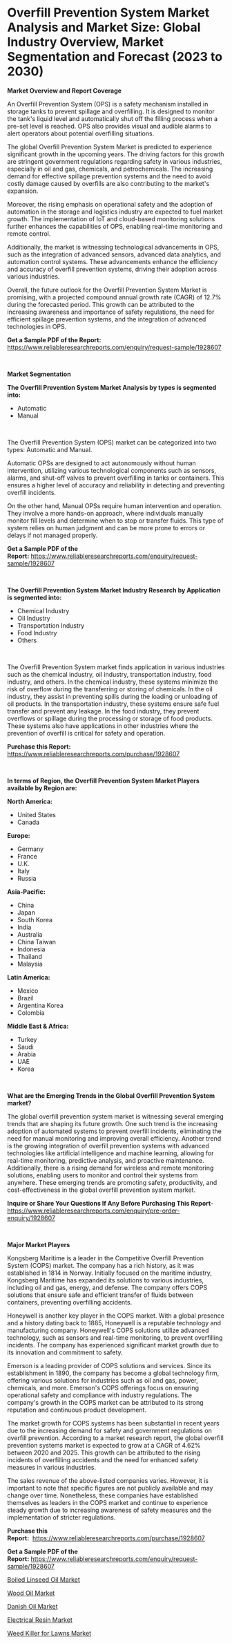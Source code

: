 <p><h1>Overfill Prevention System Market Analysis and Market Size: Global Industry Overview, Market Segmentation and Forecast (2023 to 2030)</h1></p><p><strong>Market Overview and Report Coverage</strong></p>
<p><p>An Overfill Prevention System (OPS) is a safety mechanism installed in storage tanks to prevent spillage and overfilling. It is designed to monitor the tank's liquid level and automatically shut off the filling process when a pre-set level is reached. OPS also provides visual and audible alarms to alert operators about potential overfilling situations.</p><p>The global Overfill Prevention System Market is predicted to experience significant growth in the upcoming years. The driving factors for this growth are stringent government regulations regarding safety in various industries, especially in oil and gas, chemicals, and petrochemicals. The increasing demand for effective spillage prevention systems and the need to avoid costly damage caused by overfills are also contributing to the market's expansion.</p><p>Moreover, the rising emphasis on operational safety and the adoption of automation in the storage and logistics industry are expected to fuel market growth. The implementation of IoT and cloud-based monitoring solutions further enhances the capabilities of OPS, enabling real-time monitoring and remote control.</p><p>Additionally, the market is witnessing technological advancements in OPS, such as the integration of advanced sensors, advanced data analytics, and automation control systems. These advancements enhance the efficiency and accuracy of overfill prevention systems, driving their adoption across various industries.</p><p>Overall, the future outlook for the Overfill Prevention System Market is promising, with a projected compound annual growth rate (CAGR) of 12.7% during the forecasted period. This growth can be attributed to the increasing awareness and importance of safety regulations, the need for efficient spillage prevention systems, and the integration of advanced technologies in OPS.</p></p>
<p><strong>Get a Sample PDF of the Report:</strong> <a href="https://www.reliableresearchreports.com/enquiry/request-sample/1928607">https://www.reliableresearchreports.com/enquiry/request-sample/1928607</a></p>
<p>&nbsp;</p>
<p><strong>Market Segmentation</strong></p>
<p><strong>The Overfill Prevention System Market Analysis by types is segmented into:</strong></p>
<p><ul><li>Automatic</li><li>Manual</li></ul></p>
<p>&nbsp;</p>
<p><p>The Overfill Prevention System (OPS) market can be categorized into two types: Automatic and Manual. </p><p>Automatic OPSs are designed to act autonomously without human intervention, utilizing various technological components such as sensors, alarms, and shut-off valves to prevent overfilling in tanks or containers. This ensures a higher level of accuracy and reliability in detecting and preventing overfill incidents. </p><p>On the other hand, Manual OPSs require human intervention and operation. They involve a more hands-on approach, where individuals manually monitor fill levels and determine when to stop or transfer fluids. This type of system relies on human judgment and can be more prone to errors or delays if not managed properly.</p></p>
<p><strong>Get a Sample PDF of the Report:</strong>&nbsp;<a href="https://www.reliableresearchreports.com/enquiry/request-sample/1928607">https://www.reliableresearchreports.com/enquiry/request-sample/1928607</a></p>
<p>&nbsp;</p>
<p><strong>The Overfill Prevention System Market Industry Research by Application is segmented into:</strong></p>
<p><ul><li>Chemical Industry</li><li>Oil Industry</li><li>Transportation Industry</li><li>Food Industry</li><li>Others</li></ul></p>
<p>&nbsp;</p>
<p><p>The Overfill Prevention System market finds application in various industries such as the chemical industry, oil industry, transportation industry, food industry, and others. In the chemical industry, these systems minimize the risk of overflow during the transferring or storing of chemicals. In the oil industry, they assist in preventing spills during the loading or unloading of oil products. In the transportation industry, these systems ensure safe fuel transfer and prevent any leakage. In the food industry, they prevent overflows or spillage during the processing or storage of food products. These systems also have applications in other industries where the prevention of overfill is critical for safety and operation.</p></p>
<p><strong>Purchase this Report:</strong>&nbsp; <a href="https://www.reliableresearchreports.com/purchase/1928607">https://www.reliableresearchreports.com/purchase/1928607</a></p>
<p>&nbsp;</p>
<p><strong>In terms of Region, the Overfill Prevention System Market Players available by Region are:</strong></p>
<p>
    <p> <strong> North America: </strong>
        <ul>
            <li>United States</li>
            <li>Canada</li>
        </ul>
        </p> 
    <p> <strong> Europe: </strong>
        <ul>
            <li>Germany</li>
            <li>France</li>
            <li>U.K.</li>
            <li>Italy</li>
            <li>Russia</li>
        </ul>
        </p> 
    <p> <strong> Asia-Pacific: </strong>
        <ul>
            <li>China</li>
            <li>Japan</li>
            <li>South Korea</li>
            <li>India</li>
            <li>Australia</li>
            <li>China Taiwan</li>
            <li>Indonesia</li>
            <li>Thailand</li>
            <li>Malaysia</li>
        </ul>
        </p> 
    <p> <strong> Latin America: </strong>
        <ul>
            <li>Mexico</li>
            <li>Brazil</li>
            <li>Argentina Korea</li>
            <li>Colombia</li>
        </ul>
        </p> 
    <p> <strong> Middle East & Africa: </strong>
        <ul>
            <li>Turkey</li>
            <li>Saudi</li>
            <li>Arabia</li>
            <li>UAE</li>
            <li>Korea</li>
        </ul>
    </p>
    </p>
<p>&nbsp;</p>
<p><strong>What are the Emerging Trends in the Global Overfill Prevention System market?</strong></p>
<p><p>The global overfill prevention system market is witnessing several emerging trends that are shaping its future growth. One such trend is the increasing adoption of automated systems to prevent overfill incidents, eliminating the need for manual monitoring and improving overall efficiency. Another trend is the growing integration of overfill prevention systems with advanced technologies like artificial intelligence and machine learning, allowing for real-time monitoring, predictive analysis, and proactive maintenance. Additionally, there is a rising demand for wireless and remote monitoring solutions, enabling users to monitor and control their systems from anywhere. These emerging trends are promoting safety, productivity, and cost-effectiveness in the global overfill prevention system market.</p></p>
<p><strong>Inquire or Share Your Questions If Any Before Purchasing This Report</strong>- <a href="https://www.reliableresearchreports.com/enquiry/pre-order-enquiry/1928607">https://www.reliableresearchreports.com/enquiry/pre-order-enquiry/1928607</a></p>
<p>&nbsp;</p>
<p><strong>Major Market Players</strong></p>
<p><p>Kongsberg Maritime is a leader in the Competitive Overfill Prevention System (COPS) market. The company has a rich history, as it was established in 1814 in Norway. Initially focused on the maritime industry, Kongsberg Maritime has expanded its solutions to various industries, including oil and gas, energy, and defense. The company offers COPS solutions that ensure safe and efficient transfer of fluids between containers, preventing overfilling accidents.</p><p>Honeywell is another key player in the COPS market. With a global presence and a history dating back to 1885, Honeywell is a reputable technology and manufacturing company. Honeywell's COPS solutions utilize advanced technology, such as sensors and real-time monitoring, to prevent overfilling incidents. The company has experienced significant market growth due to its innovation and commitment to safety.</p><p>Emerson is a leading provider of COPS solutions and services. Since its establishment in 1890, the company has become a global technology firm, offering various solutions for industries such as oil and gas, power, chemicals, and more. Emerson's COPS offerings focus on ensuring operational safety and compliance with industry regulations. The company's growth in the COPS market can be attributed to its strong reputation and continuous product development.</p><p>The market growth for COPS systems has been substantial in recent years due to the increasing demand for safety and government regulations on overfill prevention. According to a market research report, the global overfill prevention systems market is expected to grow at a CAGR of 4.62% between 2020 and 2025. This growth can be attributed to the rising incidents of overfilling accidents and the need for enhanced safety measures in various industries.</p><p>The sales revenue of the above-listed companies varies. However, it is important to note that specific figures are not publicly available and may change over time. Nonetheless, these companies have established themselves as leaders in the COPS market and continue to experience steady growth due to increasing awareness of safety measures and the implementation of stricter regulations.</p></p>
<p><strong>Purchase this Report:</strong>&nbsp;&nbsp;<a href="https://www.reliableresearchreports.com/purchase/1928607">https://www.reliableresearchreports.com/purchase/1928607</a></p>
<p></p>
<p><strong>Get a Sample PDF of the Report:</strong>&nbsp;<a href="https://www.reliableresearchreports.com/enquiry/request-sample/1928607">https://www.reliableresearchreports.com/enquiry/request-sample/1928607</a></p>
<p><p><a href="https://medium.com/@randallbode/boiled-linseed-oil-market-share-evolution-and-market-growth-trends-2023-2030-381504a82c5e">Boiled Linseed Oil Market</a></p><p><a href="https://medium.com/@loyceharber/wood-oil-market-furnishes-information-on-market-share-market-trends-and-market-growth-8c6599b60c1d">Wood Oil Market</a></p><p><a href="https://medium.com/@hazelbrakus/danish-oil-market-insights-into-market-cagr-market-trends-and-growth-strategies-cac6056b3969">Danish Oil Market</a></p><p><a href="https://medium.com/@madelynyost/electrical-resin-market-size-reveals-the-best-marketing-channels-in-global-industry-40917c60c5b7">Electrical Resin Market</a></p><p><a href="https://medium.com/@lowellgreen2023/weed-killer-for-lawns-market-furnishes-information-on-market-share-market-trends-and-market-7e42b6221533">Weed Killer for Lawns Market</a></p></p>